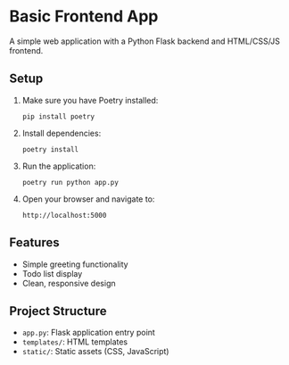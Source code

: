 # Basic Frontend App

A simple web application with a Python Flask backend and HTML/CSS/JS frontend.

## Setup

1. Make sure you have Poetry installed:
   ```
   pip install poetry
   ```

2. Install dependencies:
   ```
   poetry install
   ```

3. Run the application:
   ```
   poetry run python app.py
   ```

4. Open your browser and navigate to:
   ```
   http://localhost:5000
   ```

## Features

- Simple greeting functionality
- Todo list display
- Clean, responsive design

## Project Structure

- `app.py`: Flask application entry point
- `templates/`: HTML templates
- `static/`: Static assets (CSS, JavaScript) 